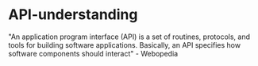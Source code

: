 # API-understanding
"An application program interface (API) is a set of routines, protocols, and tools for building software applications. Basically, an API specifies how software components should interact" - Webopedia
